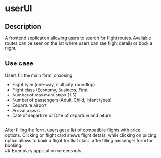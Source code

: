 # userUI

## Description
A frontend application allowing users to search for flight routes. Available routes can be seen on the list where users can see flight details or book a flight. 

## Use case
Users fill the main form, choosing:
- Flight type (one-way, multicity, roundtrip)
- Flight class (Economy, Business, First)
- Number of maximum stops (1-5)
- Number of passengers (Adult, Child, Infant types)
- Departure airport
- Arrival airport
- Date of departure or Date of departure and return
<br>
After filling the form, users get a list of compatibile flights with price options. Clicking on flight card shows flight details, while clicking on pricing option allows to book a flight for that class, after filling passenger form for booking. <br>
## Exemplary application screenshots

